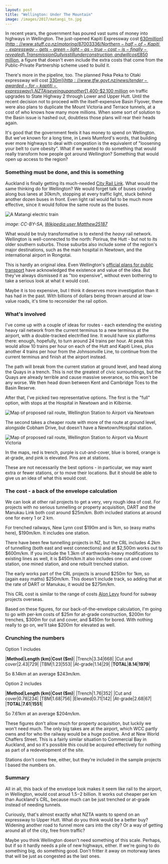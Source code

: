 ```yaml
---
layout: post
title: "Wellington: Under The Mountain"
image: /images/2017/matangi_tn.jpg
---
```


In recent years, the government has poured vast sums of money into highways in Wellington. The just-opened Kapiti Expressway cost [$630 million](http://www.stuff.co.nz/motoring/87003336/Northern-half-of-Kapiti-expressway-gets-green-light-as-true-cost-is-finally-revealed). Transmission Gully is still under construction, and will cost [$850 million](http://www.nzta.govt.nz/projects/wellington-northern-corridor/transmission-gully/), a figure that doesn't even include the extra costs that come from the Public-Private Partnership scheme used to build it.

There's more in the pipeline, too. The planned Peka Peka to Otaki expressway will cost [$330m](http://www.tfw.govt.nz/news/tender-awarded-for-kaptiti-expressway/). NZTA is eyeing up another [$1,400-$2,100 million](https://www.nzta.govt.nz/assets/About-us-2/docs/board-meeting-minutes-2016/minutes-20161010.pdf) on traffic upgrades to State Highway 2 through Lower and Upper Hutt. Until the recent decision not to proceed with the itself-expensive Basin Flyover, there were also plans to duplicate the Mount Victoria and Terrace tunnels, at a cost of who knows how many more millions. When some sort of solution to the Basin issue is hashed out, doubtless those plans will rear their heads again.

It's good that the government feels it has money to spend on Wellington. But we've known for a long time, in Lewis Mumford's words, that building ever more highways to deal with congestion is the equivalent of "loosening your belt to cure obesity". What if we wanted to do something that would really transform how people got around Wellington? Something that would open up access to the region?

### Something must be done, and this is something

Auckland is finally getting its much-needed [City Rail Link](https://at.govt.nz/projects-roadworks/city-rail-link/). What would the same thinking do for Wellington? We would forget talk of buses crawling along bus lanes at 30km/h, stopping at every traffic light, stuck behind another dozen buses in front. Even light rail would fail to be much more effective, since it would follow the same route as the buses.

![A Matangi electric train](/images/2017/matangi_800.jpg)

*image: CC-BY-SA, [Wikipedia user Matthew25187](https://commons.wikimedia.org/wiki/File:NZR_FP_class_01.JPG)*

What would be truly transformative is to extend the _heavy_ rail network. Wellington is well-connected to the north: Porirua, the Hutt - but not to its older southern suburbs. Those suburbs also include some of the region's major destinations, such as the main hospital in Newtown, and the international airport in Rongotai.

This is hardly an original idea. Even Wellington's [official plans for public transport](http://www.gw.govt.nz/ptspinestudy/) have acknowledged the existence and value of the idea. But they've always dismissed it as "too expensive", without even bothering to take a serious look at what it would cost.

Maybe it is too expensive, but I think it deserves more investigation than it has had in the past. With billions of dollars being thrown around at low-value roads, it's time to reconsider the rail option.

### What's involved

I've come up with a couple of ideas for routes - each extending the existing heavy rail network from the current terminus to a new terminus at the airport, with a double-tracked electrified line. It would have six platforms there: enough, hopefully, to turn around 24 trains per hour. At peak this would allow 10 trains per hour on each of the Hutt and Kapiti Lines, plus another 4 trains per hour from the Johnsonville Line, to continue from the current terminus and finish at the airport instead.

The path will break from the current station at ground level, and head along the Quays in a trench. This is not the greatest of civic surroundings, but the Quays are already terrible and cause massive severance, so this won't be any worse. We then head down between Kent and Cambridge Tces to the Basin Reserve.

After that, I've picked two representative options. The first is the "full" option, with stops at the Hospital in Newtown and in Kilbirnie.

![Map of proposed rail route, Wellington Station to Airport via Newtown](/images/2017/wellington-rail-n.png)

The second takes a cheaper route with more of the route at ground level, alongside Cobham Drive, but doesn't have a Newtown/Hospital station.

![Map of proposed rail route, Wellington Station to Airport via Mount Victoria](/images/2017/wellington-rail-h.png)

In the maps, red is trench, purple is cut-and-cover, blue is bored, orange is at-grade, and pink is elevated. Pins are at stations.

These are not necessarily the best options - in particular, we may want extra or fewer stations, or to move their locations. But it should be able to give us an idea of what this would cost.

### The cost - a back of the envelope calculation

We can look at other rail projects to get a very, very rough idea of cost. For projects with no serious tunnelling or property acquisition, DART and the Manukau Link both cost around $25m/km. Both included stations at around one for every 1 or 2 km.

For trenched railways, New Lynn cost $190m and is 1km, so (easy maths here), $190m/km. It includes one station.

There have been few tunnelling projects in NZ, but the CRL includes 4.2km of tunnelling (both east and west connections) and at $2,500m works out to $600m/km. If you include the 1.3km of earthworks-heavy modifications to existing lines as well, it is $450m/km.It also includes one cut and cover station, one mined station, and one rebuilt trenched station.

The early works part of the CRL projects is around $250m for 1km, so (again easy maths) $250m/km. This doesn't include track, so adding that at the rate of DART or Manukau, it would be $275m/km.

This CRL cost is similar to the range of costs [Alon Levy](http://transportblog.co.nz/2016/10/05/the-costs-of-tunnelling/) found for subway projects overseas.

Based on these figures, for our back-of-the-envelope calculation, I'm going to go with per-km costs of $25m for at-grade construction, $200m for trenches, $300m for cut and cover, and $450m for bored. With nothing really to go on, we'll take $200m for elevated as well.

### Crunching the numbers

Option 1 includes 
	
|**Method**|**Length (km)**|**Cost ($m)**|
|Trench|3.34|668|
|Cut and cover|2.43|729|
|TBM|1.23|553|
|At-grade|1.14|29|
|**TOTAL**|**8.14**|**1979**|

So 8.14km at an average $243m/km.

Option 2 includes

|**Method**|**Length (km)**|**Cost ($m)**|
|Trench|1.76|352|
|Cut and cover|0.78|234|
|TBM|1.68|756|
|Elevated|0.71|142|
|At-grade|2.68|67|
|**TOTAL**|**7.61**|**1551**|

So 7.61km at an average $204m/km.

These figures don't allow much for property acquisition, but luckily we won't need much. The only big takes are at the airport, which WCC partly owns and for who the railway would be a huge positive. And at New World Chaffers Street. This is a fairly similar situation to Commercial Bay in Auckland, and so it's possible this could be acquired effectively for nothing as part of a redevelopment of the site.

Stations don't come free, either, but they're included in the sample projects I based the numbers on.

### Summary

All in all, this back of the envelope look makes it seem like rail to the airport, in Wellington, would cost aroud $1.5-$2 billion. It works out cheaper per km than Auckland's CRL, because much can be just trenched or at-grade instead of needing tunnels. 

Curiously, that's almost exactly what NZTA wants to spend on an expressway to Upper Hutt. What do you think would be a better buy? Widening another road to funnel more cars into the city? Or a way of getting around all of the city, free from traffic?

Maybe you think Wellington doesn't need something of this scale. Perhaps, but if so it hardly needs a pile of new highways, either. If we're going to do something big, do something good. Don't fritter it away on motorway lanes that will be just as congested as the last ones.
